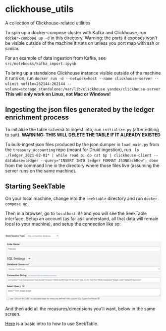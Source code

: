 # clickhouse_utils
A collection of Clickhouse-related utilities

To spin up a docker-compose cluster with Kafka and Clickhouse, run `docker-compose up -d` in this directory. 
Warning: the ports it exposes won't be visible outside of the machine it runs on unless you port map with ssh or similar.

For an example of data ingestion from Kafka, see `src/notebooks/kafka_import.ipynb`

To bring up a standalone Clickhouse instance visible outside of the machine it runs on, run 
`docker run -d --network=host --name clickhouse-server --ulimit nofile=262144:262144 --volume=storage_standalone:/var/lib/clickhouse yandex/clickhouse-server`
**This will only work on Linux, not Mac or Windows!**

## Ingesting the json files generated by the ledger enrichment process
To initialize the table schema to ingest into, run `initialize.py` (after editing to suit).
**WARNING: THIS WILL DELETE THE TABLE IF IT ALREADY EXISTED**

To bulk-ingest json files produced by the json dumper in `load_main.py` from the `treasury_accounting` repo (meant for Druid ingestion), run
` ls ./ledger_2021-02-01* | while read p; do cat $p | clickhouse-client --database=ledger --query="INSERT INTO ledger FORMAT JSONEachRow"; done`
from the command line in the directory where those files live (assuming the server runs on the same machine).
## Starting SeekTable
On your local machine, change into the `seektable` directory and run `docker-compose up`. 

Then in a browser, go to `localhost:80` and you will see the SeekTable interface. Setup an account (as far as I understand,
all that data will remain local to your machine), and setup the connection like so:

![Clickhouse setup](img/seektable.png)

And then add all the measures/dimensions you'll want, below in the same screen.

[Here](https://www.seektable.com/help/create-pivot-table) is a basic intro to how to use SeekTable.